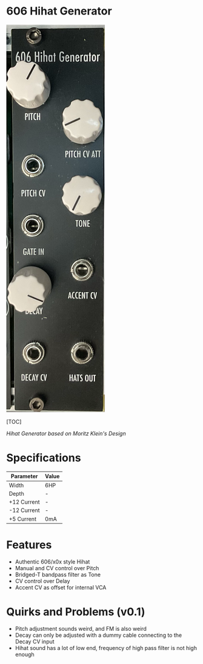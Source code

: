 # 606 Hihat Generator

![606-0.1-1](Images/606-0.1-1.png)

[TOC]

*Hihat Generator based on Moritz Klein's Design*

# Specifications

|Parameter|Value|
|---------|-----|
|Width|6HP|
|Depth|-|
|+12 Current|-|
|-12 Current|-|
|+5 Current|0mA|

# Features

- Authentic 606/x0x style Hihat
- Manual and CV control over Pitch
- Bridged-T bandpass filter as Tone
- CV control over Delay
- Accent CV as offset for internal VCA

# Quirks and Problems (v0.1)

- Pitch adjustment sounds weird, and FM is also weird
- Decay can only be adjusted with a dummy cable connecting to the Decay CV input
- Hihat sound has a lot of low end, frequency of high pass filter is not high enough